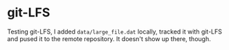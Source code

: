 # git-LFS

Testing git-LFS, I added `data/large_file.dat` locally, tracked it with git-LFS and pused it to the remote repository. It doesn't show up there, though.


